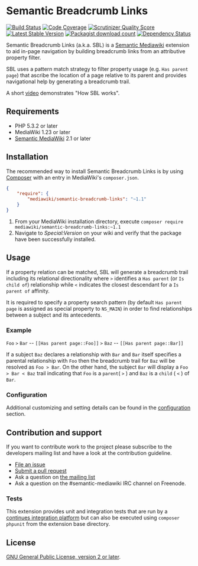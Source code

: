 # Semantic Breadcrumb Links

[![Build Status](https://secure.travis-ci.org/SemanticMediaWiki/SemanticBreadcrumbLinks.svg?branch=master)](http://travis-ci.org/SemanticMediaWiki/SemanticBreadcrumbLinks)
[![Code Coverage](https://scrutinizer-ci.com/g/SemanticMediaWiki/SemanticBreadcrumbLinks/badges/coverage.png?s=f3501ede0bcc98824aa51501eb3647ecf71218c0)](https://scrutinizer-ci.com/g/SemanticMediaWiki/SemanticBreadcrumbLinks/)
[![Scrutinizer Quality Score](https://scrutinizer-ci.com/g/SemanticMediaWiki/SemanticBreadcrumbLinks/badges/quality-score.png?s=d9aac7e68e6554f95b0a89608cbc36985429d819)](https://scrutinizer-ci.com/g/SemanticMediaWiki/SemanticBreadcrumbLinks/)
[![Latest Stable Version](https://poser.pugx.org/mediawiki/semantic-breadcrumb-links/version.png)](https://packagist.org/packages/mediawiki/semantic-breadcrumb-links)
[![Packagist download count](https://poser.pugx.org/mediawiki/semantic-breadcrumb-links/d/total.png)](https://packagist.org/packages/mediawiki/semantic-breadcrumb-links)
[![Dependency Status](https://www.versioneye.com/php/mediawiki:semantic-breadcrumb-links/badge.png)](https://www.versioneye.com/php/mediawiki:semantic-breadcrumb-links)

Semantic Breadcrumb Links (a.k.a. SBL) is a [Semantic Mediawiki][smw] extension
to aid in-page navigation by building breadcrumb links from an attributive property
filter.

SBL uses a pattern match strategy to filter property usage (e.g. `Has parent page`)
that ascribe the location of a page relative to its parent and provides navigational help by
generating a breadcrumb trail.

A short [video](https://vimeo.com/129347298) demonstrates "How SBL works".

## Requirements

- PHP 5.3.2 or later
- MediaWiki 1.23 or later
- [Semantic MediaWiki][smw] 2.1 or later

## Installation

The recommended way to install Semantic Breadcrumb Links is by using [Composer][composer] with an entry in MediaWiki's `composer.json`.

```json
{
	"require": {
		"mediawiki/semantic-breadcrumb-links": "~1.1"
	}
}
```
1. From your MediaWiki installation directory, execute
   `composer require mediawiki/semantic-breadcrumb-links:~1.1`
2. Navigate to _Special:Version_ on your wiki and verify that the package
   have been successfully installed.

## Usage

If a property relation can be matched, SBL will generate a breadcrumb trail including its
relational directionality where `>` identifies a `Has parent` (or `Is child of`) relationship
while `<` indicates the closest descendant for a `Is parent of` affinity.

It is required to specify a property search pattern (by default `Has parent page` is assigned
as special property to `NS_MAIN`) in order to find relationships between a subject and its
antecedents.

### Example

`Foo` `>` `Bar` -- `[[Has parent page::Foo]]` `>` `Baz` -- `[[Has parent page::Bar]]`

If a subject `Baz` declares a relationship with `Bar` and `Bar` itself specifies
a parental relationship with `Foo` then the breadcrumb trail for `Baz` will be resolved as
`Foo > Bar`. On the other hand, the subject `Bar` will display a `Foo > Bar < Baz` trail
indicating that `Foo` is a `parent`( `>` ) and `Baz` is a `child` ( `<` ) of `Bar`.

### Configuration

Additional customizing and setting details can be found in the [configuration](https://github.com/SemanticMediaWiki/SemanticBreadcrumbLinks/blob/master/CONFIGURATION.md) section.

## Contribution and support

If you want to contribute work to the project please subscribe to the developers mailing list and
have a look at the contribution guideline.

* [File an issue](https://github.com/SemanticMediaWiki/SemanticBreadcrumbLinks/issues)
* [Submit a pull request](https://github.com/SemanticMediaWiki/SemanticBreadcrumbLinks/pulls)
* Ask a question on [the mailing list](https://semantic-mediawiki.org/wiki/Mailing_list)
* Ask a question on the #semantic-mediawiki IRC channel on Freenode.

### Tests

This extension provides unit and integration tests that are run by a [continues integration platform][travis]
but can also be executed using `composer phpunit` from the extension base directory.

## License

[GNU General Public License, version 2 or later][gpl-licence].

[smw]: https://github.com/SemanticMediaWiki/SemanticMediaWiki
[contributors]: https://github.com/SemanticMediaWiki/SemanticBreadcrumbLinks/graphs/contributors
[travis]: https://travis-ci.org/SemanticMediaWiki/SemanticBreadcrumbLinks
[gpl-licence]: https://www.gnu.org/copyleft/gpl.html
[composer]: https://getcomposer.org/
